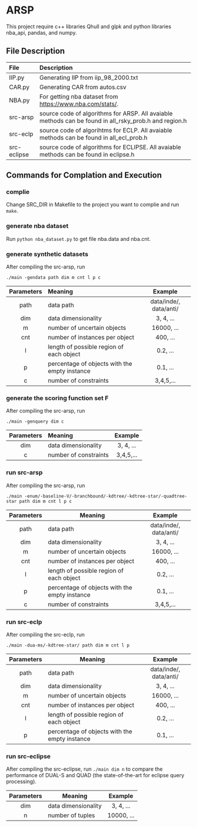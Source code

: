 # ARSP

This project require c++ libraries Qhull and glpk and python libraries nba_api, pandas, and numpy.

## File Description

|File|Description|
|:---|:---|
|IIP.py|Generating IIP from iip_98_2000.txt|
|CAR.py|Generating CAR from autos.csv|
|NBA.py|For getting nba dataset from https://www.nba.com/stats/.|
|src-arsp|source code of algorithms for ARSP. All avaiable methods can be found in all_rsky_prob.h and region.h|
|src-eclp|source code of algorihtms for ECLP. All avaiable methods can be found in all_ecl_prob.h|
|src-eclipse|source code of algorithms for ECLIPSE. All avaiable methods can be found in eclipse.h|

## Commands for Complation and Execution

### complie

Change SRC_DIR in Makefile to the project you want to complie and run `make`.

### generate nba dataset

Run `python nba_dataset.py` to get file nba.data and nba.cnt.

### generate synthetic datasets

After compiling the src-arsp, run
```
./main -gendata path dim m cnt l p c
```
|Parameters|Meaning|Example|
|:---:|:---|:---:|
|path|data path|data/inde/, data/anti/|
|dim|data dimensionality|3, 4, ...|
|m|number of uncertain objects|16000, ...|
|cnt|number of instances per object|400, ...|
|l|length of possible region of each object|0.2, ...|
|p|percentage of objects with the empty instance|0.1, ...|
|c|number of constraints|3,4,5,...|

### generate the scoring function set F

After compiling the src-arsp, run
```
./main -genquery dim c
```
|Parameters|Meaning|Example|
|:---:|:---|:---:|
|dim|data dimensionality|3, 4, ...|
|c|number of constraints|3,4,5,...|

### run src-arsp

After compiling the src-arsp, run
```
./main -enum/-baseline-V/-branchbound/-kdtree/-kdtree-star/-quadtree-star path dim m cnt l p c
```
|Parameters|Meaning|Example|
|:---:|---|:---:|
|path|data path|data/inde/, data/anti/|
|dim|data dimensionality|3, 4, ...|
|m|number of uncertain objects|16000, ...|
|cnt|number of instances per object|400, ...|
|l|length of possible region of each object|0.2, ...|
|p|percentage of objects with the empty instance|0.1, ...|
|c|number of constraints|3,4,5,...|

### run src-eclp

After compiling the src-eclp, run
```
./main -dua-ms/-kdtree-star/ path dim m cnt l p
```
|Parameters|Meaning|Example|
|:---:|---|:---:|
|path|data path|data/inde/, data/anti/|
|dim|data dimensionality|3, 4, ...|
|m|number of uncertain objects|16000, ...|
|cnt|number of instances per object|400, ...|
|l|length of possible region of each object|0.2, ...|
|p|percentage of objects with the empty instance|0.1, ...|

### run src-eclipse

After compiling the src-eclipse, run `./main dim n` to compare the performance of DUAL-S and QUAD (the state-of-the-art for eclipse query processing).

|Parameters|Meaning|Example|
|:---:|---|:---:|
|dim|data dimensionality|3, 4, ...|
|n|number of tuples|10000, ...|